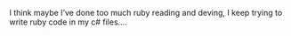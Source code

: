<!--
id: 340548785
link: http://kevinisom.info/post/340548785/i-think-maybe-ive-done-too-much-ruby-reading-and
slug: i-think-maybe-ive-done-too-much-ruby-reading-and
date: Mon Jan 18 2010 20:37:47 GMT+1300 (NZDT)
raw: {"blog_name":"kevinisom","id":340548785,"post_url":"http://kevinisom.info/post/340548785/i-think-maybe-ive-done-too-much-ruby-reading-and","slug":"i-think-maybe-ive-done-too-much-ruby-reading-and","type":"text","date":"2010-01-18 07:37:47 GMT","timestamp":1263800267,"state":"published","format":"html","reblog_key":"qNoLfexQ","tags":[],"short_url":"http://tmblr.co/Zw68YyKJ5on","highlighted":[],"feed_item":"http://twitter.com/kev_nz/statuses/7889467765","from_feed_id":"650289","note_count":0,"title":null,"body":"<p>I think maybe I&#8217;ve done too much ruby reading and deving, I keep trying to write ruby code in my c# files&#8230;.</p>"}
publish: 2010-01-018
tags: 
title: null
-->


I think maybe I’ve done too much ruby reading and deving, I keep trying
to write ruby code in my c\# files….


